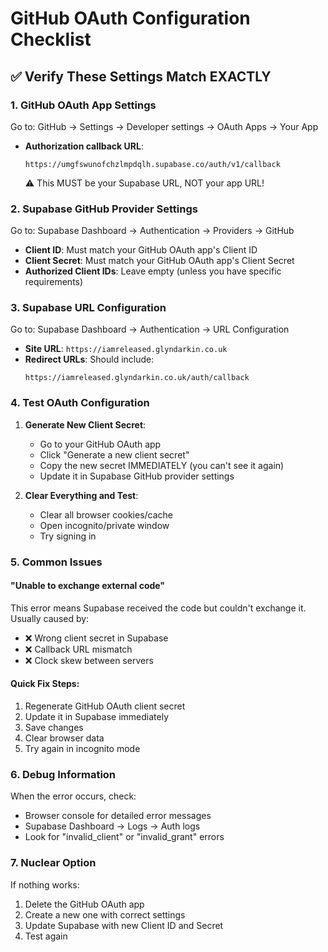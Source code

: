 # GitHub OAuth Configuration Checklist

## ✅ Verify These Settings Match EXACTLY

### 1. GitHub OAuth App Settings
Go to: GitHub → Settings → Developer settings → OAuth Apps → Your App

- **Authorization callback URL**: 
  ```
  https://umgfswunofchzlmpdqlh.supabase.co/auth/v1/callback
  ```
  ⚠️ This MUST be your Supabase URL, NOT your app URL!

### 2. Supabase GitHub Provider Settings
Go to: Supabase Dashboard → Authentication → Providers → GitHub

- **Client ID**: Must match your GitHub OAuth app's Client ID
- **Client Secret**: Must match your GitHub OAuth app's Client Secret
- **Authorized Client IDs**: Leave empty (unless you have specific requirements)

### 3. Supabase URL Configuration
Go to: Supabase Dashboard → Authentication → URL Configuration

- **Site URL**: `https://iamreleased.glyndarkin.co.uk`
- **Redirect URLs**: Should include:
  ```
  https://iamreleased.glyndarkin.co.uk/auth/callback
  ```

### 4. Test OAuth Configuration

1. **Generate New Client Secret**:
   - Go to your GitHub OAuth app
   - Click "Generate a new client secret"
   - Copy the new secret IMMEDIATELY (you can't see it again)
   - Update it in Supabase GitHub provider settings

2. **Clear Everything and Test**:
   - Clear all browser cookies/cache
   - Open incognito/private window
   - Try signing in

### 5. Common Issues

#### "Unable to exchange external code"
This error means Supabase received the code but couldn't exchange it. Usually caused by:
- ❌ Wrong client secret in Supabase
- ❌ Callback URL mismatch
- ❌ Clock skew between servers

#### Quick Fix Steps:
1. Regenerate GitHub OAuth client secret
2. Update it in Supabase immediately
3. Save changes
4. Clear browser data
5. Try again in incognito mode

### 6. Debug Information
When the error occurs, check:
- Browser console for detailed error messages
- Supabase Dashboard → Logs → Auth logs
- Look for "invalid_client" or "invalid_grant" errors

### 7. Nuclear Option
If nothing works:
1. Delete the GitHub OAuth app
2. Create a new one with correct settings
3. Update Supabase with new Client ID and Secret
4. Test again